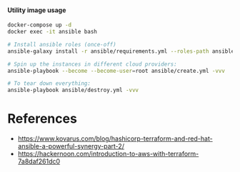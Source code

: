#### Utility image usage

```bash
docker-compose up -d
docker exec -it ansible bash

# Install ansible roles (once-off)
ansible-galaxy install -r ansible/requirements.yml --roles-path ansible/roles

# Spin up the instances in different cloud providers:
ansible-playbook --become --become-user=root ansible/create.yml -vvv

# To tear down everything:
ansible-playbook ansible/destroy.yml -vvv
```

# References
- https://www.kovarus.com/blog/hashicorp-terraform-and-red-hat-ansible-a-powerful-synergy-part-2/
- https://hackernoon.com/introduction-to-aws-with-terraform-7a8daf261dc0